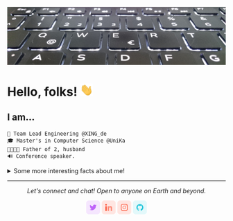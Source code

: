 ![Header](https://raw.githubusercontent.com/ToBeHH/ToBeHH/master/banner.jpg "Header")


# Hello, folks! <img src="https://raw.githubusercontent.com/ToBeHH/ToBeHH/master/wave.gif" width="30px">

## I am...
```
🔨 Team Lead Engineering @XING_de
🎓 Master's in Computer Science @UniKa
👨‍👩‍👧‍👦 Father of 2, husband
🔊 Conference speaker.
```

<details>
  <summary>Some more interesting facts about me!</summary>
  <br>
  - My last talk was at the Ruby Unconf 2019 in Hamburg (Corona, you know...) <a href="https://www.youtube.com/watch?v=JHY3EstvTkM" target="_new">about 4 key metrics</a>.

  - I love photography, check them out on **[My Instagram](https://www.instagram.com/schulzhess/)**.

  - Although being teamlead, I still love to code, but doing this as a private person. Currently developing an app in Flutter ⭐️ - link will come soon.

  - Actively doing social activities, e.g. [building websites](https://www.triple-x.info) or in a club.
  
  - If you want to do me a favor, [buy me something on Amazon 🤩](https://www.amazon.de/hz/wishlist/ls/2XB7TSTPZ3OX5).

<!-- ![Top Langs](https://github-readme-stats.vercel.app/api/top-langs/?username=ToBeHH&hide=css,scss) -->
![My github stats](https://github-readme-stats.vercel.app/api?username=ToBeHH&show_icons=true)

</details>


<hr>
<p align="center">
  <i>Let's connect and chat! Open to anyone on Earth and beyond.</i>
</p>
<p align="center">
    <a href="https://twitter.com/ToBe_HH" alt="Twitter"><img src="https://raw.githubusercontent.com/ToBeHH/ToBeHH/master/twitter.png"></a>
    <a href="https://www.linkedin.com/in/schulzhess/" alt="Linkedin"><img src="https://raw.githubusercontent.com/ToBeHH/ToBeHH/master/linkedin.png"></a>
    <a href="https://www.instagram.com/schulzhess/" alt="Instagram"><img src="https://raw.githubusercontent.com/ToBeHH/ToBeHH/master/insta.png"></a>
    <a href="https://github.com/ToBeHH" alt="GitHub"><img src="https://raw.githubusercontent.com/ToBeHH/ToBeHH/master/github.png"></a>
</p>
